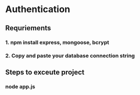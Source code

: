 # Authentication
## Requriements 
### 1. npm install express, mongoose, bcrypt
### 2. Copy and paste your database connection string 

## Steps to exceute project
### node app.js

